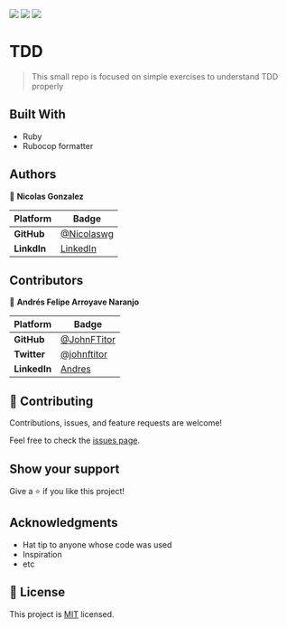![](https://img.shields.io/static/v1?label=BY&message=JohnFTitor&color=blue)
![](https://img.shields.io/static/v1?label=BY&message=Nicolaswg&color=green)
![](https://img.shields.io/badge/Microverse-blueviolet)

# TDD

> This small repo is focused on simple exercises to understand TDD properly

## Built With

- Ruby
- Rubocop formatter

## Authors

👤 **Nicolas Gonzalez**

| Platform    | Badge                                                               |
| ----------- | ------------------------------------------------------------------- |
| **GitHub**  | [@Nicolaswg](https://github.com/Nicolaswg)                          |
| **LinkdIn** | [LinkedIn](https://www.linkedin.com/in/nicolas-gonzalez-8623461a0/) |


## Contributors

:bust_in_silhouette: **Andrés Felipe Arroyave Naranjo**

 Platform | Badge |
 --- | --- |
 **GitHub**    | [@JohnFTitor](https://github.com/JohnFTitor)
 **Twitter**   | [@johnftitor](https://twitter.com/johnftitor)
 **LinkedIn**  | [Andres](https://www.linkedin.com/in/andresarroyavenaranjo/?locale=en_US)

## 🤝 Contributing

Contributions, issues, and feature requests are welcome!

Feel free to check the [issues page](../../issues/).

## Show your support

Give a ⭐️ if you like this project!

## Acknowledgments

- Hat tip to anyone whose code was used
- Inspiration
- etc

## 📝 License

This project is [MIT](./MIT.md) licensed.
